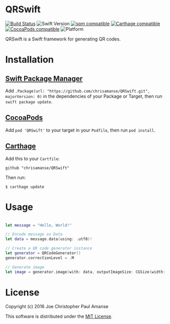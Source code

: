 # QRSwift
[![Build Status](https://travis-ci.org/chrisamanse/QRSwift.svg?branch=master)](https://travis-ci.org/chrisamanse/QRSwift)
![Swift Version](https://img.shields.io/badge/swift-3.0-orange.svg)
[![spm compatible](https://img.shields.io/badge/spm-compatible-4BC51D.svg?style=flat)](https://github.com/apple/swift-package-manager)
[![Carthage compatible](https://img.shields.io/badge/Carthage-compatible-4BC51D.svg?style=flat)](https://github.com/Carthage/Carthage)
[![CocoaPods compatible](https://img.shields.io/cocoapods/v/QRSwift.svg)](https://github.com/CocoaPods/CocoaPods)
![Platform](https://img.shields.io/badge/platform-ios%20%7C%20macos%20%7C%20tvos-lightgrey.svg)

QRSwift is a Swift framework for generating QR codes.

# Installation

## [Swift Package Manager](https://github.com/apple/swift-package-manager)

Add `.Package(url: "https://github.com/chrisamanse/QRSwift.git", majorVersion: 0)` in the dependencies of your Package or Target, then run `swift package update`.


## [CocoaPods](https://github.com/CocoaPods/CocoaPods)

Add `pod 'QRSwift'` to your target in your `Podfile`, then run `pod install`.

## [Carthage](https://github.com/Carthage/Carthage)

Add this to your `Cartfile`:

```
github "chrisamanse/QRSwift"
```

Then run:

```
$ carthage update
```

# Usage

```swift

let message = "Hello, World!"

// Encode message as Data
let data = message.data(using: .utf8)!

// Create a QR code generator instance
let generator = QRCodeGenerator()
generator.correctionLevel = .M

// Generate image
let image = generator.image(with: data, outputImageSize: CGSize(width: 128, height: 128))
```

# License

Copyright (c) 2016 Joe Christopher Paul Amanse

This software is distributed under the [MIT License](./LICENSE).
